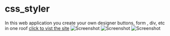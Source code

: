 # css_styler
In this web application you create your own designer buttons, form , div, etc in one roof
[click to vist the site](https://shivesh947.github.io/css_styler/button%20maker%20done/temp.html)
![Screenshot](https://shivesh947.github.io/imagesforreadme/img1.PNG)
![Screenshot](https://shivesh947.github.io/imagesforreadme/img2.PNG)
![Screenshot](https://shivesh947.github.io/imagesforreadme/img3.PNG)
